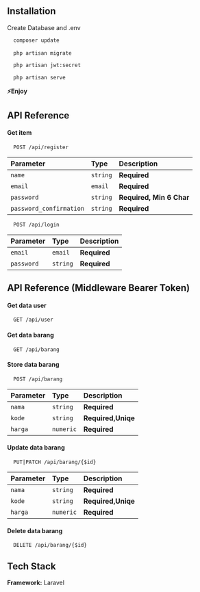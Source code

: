 ## Installation
Create Database and .env
```bash
  composer update
  
  php artisan migrate

  php artisan jwt:secret

  php artisan serve
```
**⚡️Enjoy**

## API Reference

#### Get item

```http
  POST /api/register
```

| Parameter | Type     | Description                       |
| :-------- | :------- | :-------------------------------- |
| `name`      | `string` | **Required** |
| `email`      | `email` | **Required** |
| `password`      | `string` | **Required, Min 6 Char** |
| `password_confirmation`      | `string` | **Required** |

```http
  POST /api/login
```

| Parameter | Type     | Description                       |
| :-------- | :------- | :-------------------------------- |
| `email`      | `email` | **Required** |
| `password`      | `string` | **Required** |

## API Reference (Middleware Bearer Token)

#### Get data user

```http
  GET /api/user
```

#### Get data barang

```http
  GET /api/barang
```

#### Store data barang

```http
  POST /api/barang
```

| Parameter | Type     | Description                       |
| :-------- | :------- | :-------------------------------- |
| `nama`      | `string` | **Required** |
| `kode`      | `string` | **Required,Uniqe** |
| `harga`      | `numeric` | **Required** |

#### Update data barang

```http
  PUT|PATCH /api/barang/{$id}
```

| Parameter | Type     | Description                       |
| :-------- | :------- | :-------------------------------- |
| `nama`      | `string` | **Required** |
| `kode`      | `string` | **Required,Uniqe** |
| `harga`      | `numeric` | **Required** |

#### Delete data barang

```http
  DELETE /api/barang/{$id}
```

## Tech Stack

**Framework:** Laravel